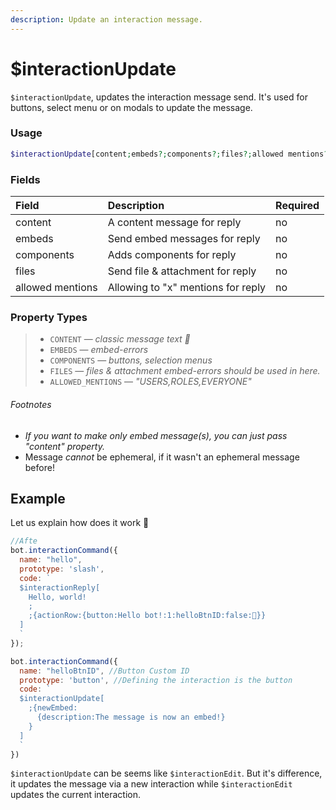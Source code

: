 ```yaml
---
description: Update an interaction message.
---
```


# $interactionUpdate

`$interactionUpdate`, updates the interaction message send. It's used for buttons, select menu or on modals to update the message.

### Usage 

```php
$interactionUpdate[content;embeds?;components?;files?;allowed mentions?]
```

### Fields

| Field | Description | Required |
| :--- | :--- | :--- |
| content | A content message for reply | no |
| embeds | Send embed messages for reply | no |
| components | Adds components for reply | no |
| files | Send file & attachment for reply | no |
| allowed mentions | Allowing to "x" mentions for reply | no |

### Property Types

> * `CONTENT` — *classic message text 🤠*
> * `EMBEDS` — *embed-errors*
> * `COMPONENTS` — *buttons, selection menus*
> * `FILES` — *files & attachment embed-errors should be used in here.*
> * `ALLOWED_MENTIONS` — *"USERS,ROLES,EVERYONE"*

###### Footnotes

* *If you want to make only embed message(s), you can just pass "content" property.*
* Message *cannot* be ephemeral, if it wasn't an ephemeral message before!

## Example

Let us explain how does it work 🤠

```javascript
//Afte
bot.interactionCommand({
  name: "hello",
  prototype: 'slash',
  code: `
  $interactionReply[
    Hello, world!
    ;
    ;{actionRow:{button:Hello bot!:1:helloBtnID:false:👋}}
  ]
  `
});

bot.interactionCommand({
  name: "helloBtnID", //Button Custom ID
  prototype: 'button', //Defining the interaction is the button
  code: `
  $interactionUpdate[
    ;{newEmbed:
      {description:The message is now an embed!}
    }
  ]
  `
})
```

`$interactionUpdate` can be seems like `$interactionEdit`. But it's difference, it updates the message via a new interaction while `$interactionEdit` updates the current interaction.
